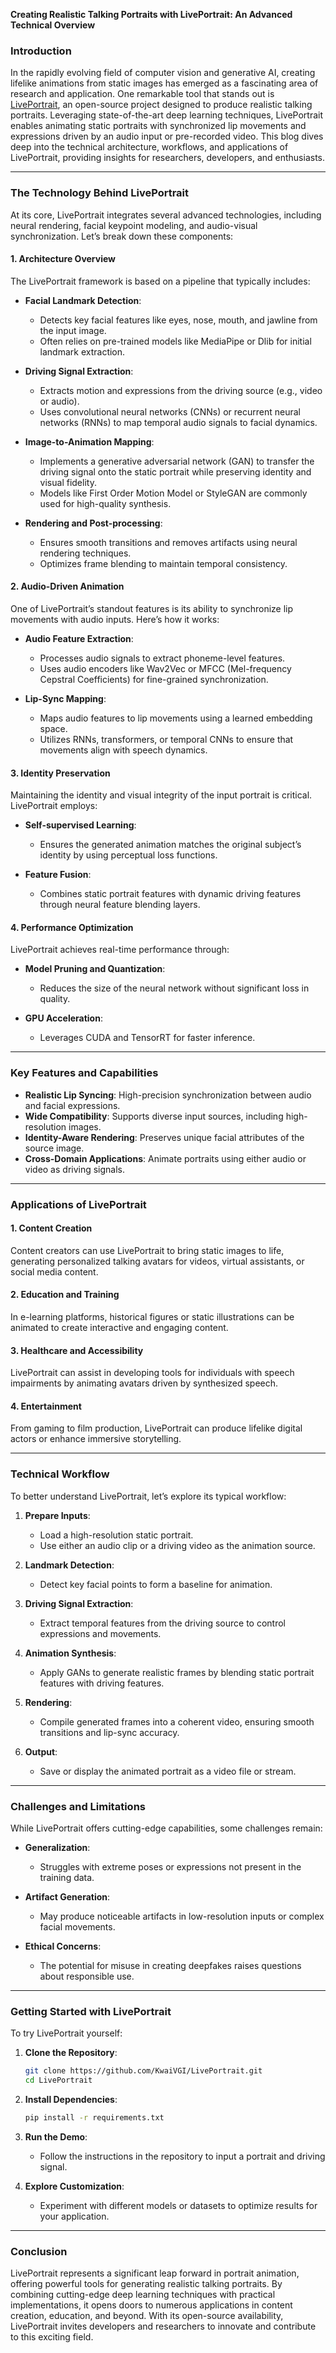 **Creating Realistic Talking Portraits with LivePortrait: An Advanced Technical Overview**

### Introduction

In the rapidly evolving field of computer vision and generative AI, creating lifelike animations from static images has emerged as a fascinating area of research and application. One remarkable tool that stands out is [LivePortrait](https://github.com/KwaiVGI/LivePortrait), an open-source project designed to produce realistic talking portraits. Leveraging state-of-the-art deep learning techniques, LivePortrait enables animating static portraits with synchronized lip movements and expressions driven by an audio input or pre-recorded video. This blog dives deep into the technical architecture, workflows, and applications of LivePortrait, providing insights for researchers, developers, and enthusiasts.

---

### The Technology Behind LivePortrait

At its core, LivePortrait integrates several advanced technologies, including neural rendering, facial keypoint modeling, and audio-visual synchronization. Let’s break down these components:

#### 1. **Architecture Overview**

The LivePortrait framework is based on a pipeline that typically includes:

- **Facial Landmark Detection**:
  - Detects key facial features like eyes, nose, mouth, and jawline from the input image.
  - Often relies on pre-trained models like MediaPipe or Dlib for initial landmark extraction.

- **Driving Signal Extraction**:
  - Extracts motion and expressions from the driving source (e.g., video or audio).
  - Uses convolutional neural networks (CNNs) or recurrent neural networks (RNNs) to map temporal audio signals to facial dynamics.

- **Image-to-Animation Mapping**:
  - Implements a generative adversarial network (GAN) to transfer the driving signal onto the static portrait while preserving identity and visual fidelity.
  - Models like First Order Motion Model or StyleGAN are commonly used for high-quality synthesis.

- **Rendering and Post-processing**:
  - Ensures smooth transitions and removes artifacts using neural rendering techniques.
  - Optimizes frame blending to maintain temporal consistency.

#### 2. **Audio-Driven Animation**

One of LivePortrait’s standout features is its ability to synchronize lip movements with audio inputs. Here’s how it works:

- **Audio Feature Extraction**:
  - Processes audio signals to extract phoneme-level features.
  - Uses audio encoders like Wav2Vec or MFCC (Mel-frequency Cepstral Coefficients) for fine-grained synchronization.

- **Lip-Sync Mapping**:
  - Maps audio features to lip movements using a learned embedding space.
  - Utilizes RNNs, transformers, or temporal CNNs to ensure that movements align with speech dynamics.

#### 3. **Identity Preservation**

Maintaining the identity and visual integrity of the input portrait is critical. LivePortrait employs:

- **Self-supervised Learning**:
  - Ensures the generated animation matches the original subject’s identity by using perceptual loss functions.

- **Feature Fusion**:
  - Combines static portrait features with dynamic driving features through neural feature blending layers.

#### 4. **Performance Optimization**

LivePortrait achieves real-time performance through:

- **Model Pruning and Quantization**:
  - Reduces the size of the neural network without significant loss in quality.

- **GPU Acceleration**:
  - Leverages CUDA and TensorRT for faster inference.

---

### Key Features and Capabilities

- **Realistic Lip Syncing**: High-precision synchronization between audio and facial expressions.
- **Wide Compatibility**: Supports diverse input sources, including high-resolution images.
- **Identity-Aware Rendering**: Preserves unique facial attributes of the source image.
- **Cross-Domain Applications**: Animate portraits using either audio or video as driving signals.

---

### Applications of LivePortrait

#### 1. **Content Creation**
Content creators can use LivePortrait to bring static images to life, generating personalized talking avatars for videos, virtual assistants, or social media content.

#### 2. **Education and Training**
In e-learning platforms, historical figures or static illustrations can be animated to create interactive and engaging content.

#### 3. **Healthcare and Accessibility**
LivePortrait can assist in developing tools for individuals with speech impairments by animating avatars driven by synthesized speech.

#### 4. **Entertainment**
From gaming to film production, LivePortrait can produce lifelike digital actors or enhance immersive storytelling.

---

### Technical Workflow

To better understand LivePortrait, let’s explore its typical workflow:

1. **Prepare Inputs**:
   - Load a high-resolution static portrait.
   - Use either an audio clip or a driving video as the animation source.

2. **Landmark Detection**:
   - Detect key facial points to form a baseline for animation.

3. **Driving Signal Extraction**:
   - Extract temporal features from the driving source to control expressions and movements.

4. **Animation Synthesis**:
   - Apply GANs to generate realistic frames by blending static portrait features with driving features.

5. **Rendering**:
   - Compile generated frames into a coherent video, ensuring smooth transitions and lip-sync accuracy.

6. **Output**:
   - Save or display the animated portrait as a video file or stream.

---

### Challenges and Limitations

While LivePortrait offers cutting-edge capabilities, some challenges remain:

- **Generalization**:
  - Struggles with extreme poses or expressions not present in the training data.

- **Artifact Generation**:
  - May produce noticeable artifacts in low-resolution inputs or complex facial movements.

- **Ethical Concerns**:
  - The potential for misuse in creating deepfakes raises questions about responsible use.

---

### Getting Started with LivePortrait

To try LivePortrait yourself:

1. **Clone the Repository**:
   ```bash
   git clone https://github.com/KwaiVGI/LivePortrait.git
   cd LivePortrait
   ```

2. **Install Dependencies**:
   ```bash
   pip install -r requirements.txt
   ```

3. **Run the Demo**:
   - Follow the instructions in the repository to input a portrait and driving signal.

4. **Explore Customization**:
   - Experiment with different models or datasets to optimize results for your application.

---

### Conclusion

LivePortrait represents a significant leap forward in portrait animation, offering powerful tools for generating realistic talking portraits. By combining cutting-edge deep learning techniques with practical implementations, it opens doors to numerous applications in content creation, education, and beyond. With its open-source availability, LivePortrait invites developers and researchers to innovate and contribute to this exciting field.

